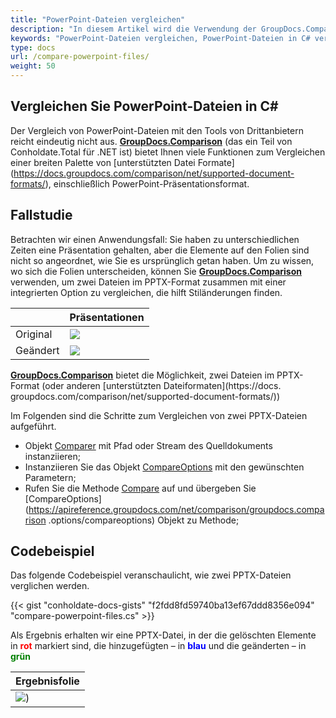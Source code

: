 ```yaml
---
title: "PowerPoint-Dateien vergleichen"
description: "In diesem Artikel wird die Verwendung der GroupDocs.Comparison-API (die Teil von Conholdate.Total für .NET ist) zum Vergleichen von Powerpoint-Dateien erläutert."
keywords: "PowerPoint-Dateien vergleichen, PowerPoint-Dateien in C# vergleichen"
type: docs
url: /compare-powerpoint-files/
weight: 50
---
```


## Vergleichen Sie PowerPoint-Dateien in C#

Der Vergleich von PowerPoint-Dateien mit den Tools von Drittanbietern reicht eindeutig nicht aus. **[GroupDocs.Comparison](https://products.groupdocs.com/comparison/net)** (das ein Teil von Conholdate.Total für .NET ist) bietet Ihnen viele Funktionen zum Vergleichen einer breiten Palette von [unterstützten Datei Formate] (https://docs.groupdocs.com/comparison/net/supported-document-formats/), einschließlich PowerPoint-Präsentationsformat.

## Fallstudie
Betrachten wir einen Anwendungsfall: Sie haben zu unterschiedlichen Zeiten eine Präsentation gehalten, aber die Elemente auf den Folien sind nicht so angeordnet, wie Sie es ursprünglich getan haben. Um zu wissen, wo sich die Folien unterscheiden, können Sie **[GroupDocs.Comparison](https://products.groupdocs.com/comparison/net)** verwenden, um zwei Dateien im PPTX-Format zusammen mit einer integrierten Option zu vergleichen, die hilft Stiländerungen finden.

| | Präsentationen |
| --- | --- |
|Original | ![](https://docs.groupdocs.com/comparison/net/images/how-to-compare-powerpoint-presentations_1.png)|
|Geändert | ![](https://docs.groupdocs.com/comparison/net/images/how-to-compare-powerpoint-presentations_2.png)|

[**GroupDocs.Comparison**](https://products.groupdocs.com/comparison/net) bietet die Möglichkeit, zwei Dateien im PPTX-Format (oder anderen [unterstützten Dateiformaten](https://docs. groupdocs.com/comparison/net/supported-document-formats/))

Im Folgenden sind die Schritte zum Vergleichen von zwei PPTX-Dateien aufgeführt.

* Objekt [Comparer](https://apireference.groupdocs.com/net/comparison/groupdocs.comparison/comparer) mit Pfad oder Stream des Quelldokuments instanziieren;
* Instanziieren Sie das Objekt [CompareOptions](https://apireference.groupdocs.com/net/comparison/groupdocs.comparison.options/compareoptions) mit den gewünschten Parametern;
* Rufen Sie die Methode [Compare](https://apireference.groupdocs.com/net/comparison/groupdocs.comparison/comparer) auf und übergeben Sie [CompareOptions](https://apireference.groupdocs.com/net/comparison/groupdocs.comparison .options/compareoptions) Objekt zu Methode;

## Codebeispiel
Das folgende Codebeispiel veranschaulicht, wie zwei PPTX-Dateien verglichen werden.

{{< gist "conholdate-docs-gists" "f2fdd8fd59740ba13ef67ddd8356e094" "compare-powerpoint-files.cs" >}}

Als Ergebnis erhalten wir eine PPTX-Datei, in der die gelöschten Elemente in <font color="red">**rot**</font> markiert sind, die hinzugefügten – in <font color="blue">**blau**</font> und die geänderten – in <font color="green">**grün**</font>

| Ergebnisfolie |
| --- |
| ![](https://docs.groupdocs.com/comparison/net/images/how-to-compare-powerpoint-presentations_3.png))






